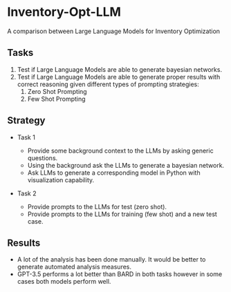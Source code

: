 # Inventory-Opt-LLM
A comparison between Large Language Models for Inventory Optimization

## Tasks
1. Test if Large Language Models are able to generate bayesian networks.
2. Test if Large Language Models are able to generate proper results with correct reasoning given
different types of prompting strategies:
   1. Zero Shot Prompting 
   2. Few Shot Prompting

## Strategy
- Task 1
  - Provide some background context to the LLMs by asking generic questions.
  - Using the background ask the LLMs to generate a bayesian network.
  - Ask LLMs to generate a corresponding model in Python with visualization capability.

- Task 2
  - Provide prompts to the LLMs for test (zero shot).
  - Provide prompts to the LLMs for training (few shot) and a new test case.

## Results
- A lot of the analysis has been done manually. It would be better to generate automated analysis measures.
- GPT-3.5 performs a lot better than BARD in both tasks however in some cases both models perform well.